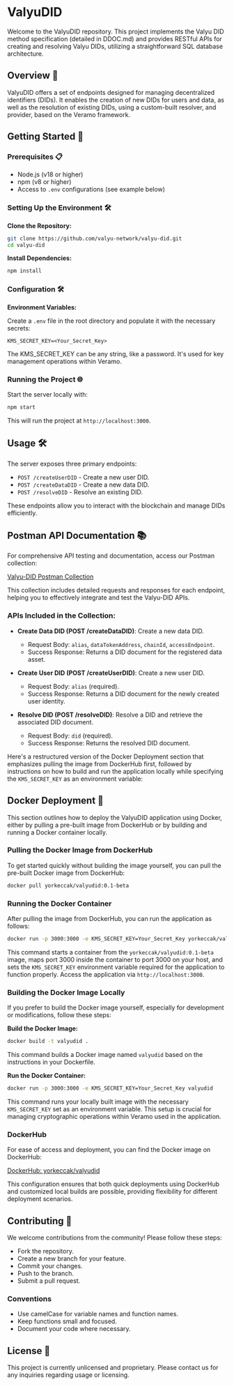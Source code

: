 # ValyuDID

Welcome to the ValyuDID repository. This project implements the Valyu DID method specification (detailed in DDOC.md) and provides RESTful APIs for creating and resolving Valyu DIDs, utilizing a straightforward SQL database architecture.

## Overview 📖

ValyuDID offers a set of endpoints designed for managing decentralized identifiers (DIDs). It enables the creation of new DIDs for users and data, as well as the resolution of existing DIDs, using a custom-built resolver, and provider, based on the Veramo framework.

## Getting Started 🚀

### Prerequisites 📋

- Node.js (v18 or higher)
- npm (v8 or higher)
- Access to `.env` configurations (see example below)

### Setting Up the Environment 🛠️

**Clone the Repository:**

```bash
git clone https://github.com/valyu-network/valyu-did.git
cd valyu-did
```

**Install Dependencies:**

```bash
npm install
```

### Configuration 🛠️

**Environment Variables:**

Create a `.env` file in the root directory and populate it with the necessary secrets:

```plaintext
KMS_SECRET_KEY=<Your_Secret_Key>
```

The KMS_SECRET_KEY can be any string, like a password. It's used for key management operations within Veramo.

### Running the Project 🌐

Start the server locally with:

```bash
npm start
```

This will run the project at `http://localhost:3000`.

## Usage 🛠️

The server exposes three primary endpoints:

- `POST /createUserDID` - Create a new user DID.
- `POST /createDataDID` - Create a new data DID.
- `POST /resolveDID` - Resolve an existing DID.

These endpoints allow you to interact with the blockchain and manage DIDs efficiently.

## Postman API Documentation 📚

For comprehensive API testing and documentation, access our Postman collection:

[Valyu-DID Postman Collection](https://api.postman.com/collections/30064176-1c83c789-8580-47d4-8778-1f110f370423?access_key=PMAT-01HW1BWC7376NQYN8CMKZ1VV7G)

This collection includes detailed requests and responses for each endpoint, helping you to effectively integrate and test the Valyu-DID APIs.

### APIs Included in the Collection:

- **Create Data DID (POST /createDataDID)**: Create a new data DID.
  - Request Body: `alias`, `dataTokenAddress`, `chainId`, `accessEndpoint`.
  - Success Response: Returns a DID document for the registered data asset.

- **Create User DID (POST /createUserDID)**: Create a new user DID.
  - Request Body: `alias` (required).
  - Success Response: Returns a DID document for the newly created user identity.

- **Resolve DID (POST /resolveDID)**: Resolve a DID and retrieve the associated DID document.
  - Request Body: `did` (required).
  - Success Response: Returns the resolved DID document.
 
Here's a restructured version of the Docker Deployment section that emphasizes pulling the image from DockerHub first, followed by instructions on how to build and run the application locally while specifying the `KMS_SECRET_KEY` as an environment variable:

## Docker Deployment 🐳

This section outlines how to deploy the ValyuDID application using Docker, either by pulling a pre-built image from DockerHub or by building and running a Docker container locally.

### Pulling the Docker Image from DockerHub

To get started quickly without building the image yourself, you can pull the pre-built Docker image from DockerHub:

```bash
docker pull yorkeccak/valyudid:0.1-beta
```

### Running the Docker Container

After pulling the image from DockerHub, you can run the application as follows:

```bash
docker run -p 3000:3000 -e KMS_SECRET_KEY=Your_Secret_Key yorkeccak/valyudid:0.1-beta
```

This command starts a container from the `yorkeccak/valyudid:0.1-beta` image, maps port 3000 inside the container to port 3000 on your host, and sets the `KMS_SECRET_KEY` environment variable required for the application to function properly. Access the application via `http://localhost:3000`.

### Building the Docker Image Locally

If you prefer to build the Docker image yourself, especially for development or modifications, follow these steps:

**Build the Docker Image:**

```bash
docker build -t valyudid .
```

This command builds a Docker image named `valyudid` based on the instructions in your Dockerfile.

**Run the Docker Container:**

```bash
docker run -p 3000:3000 -e KMS_SECRET_KEY=Your_Secret_Key valyudid
```

This command runs your locally built image with the necessary `KMS_SECRET_KEY` set as an environment variable. This setup is crucial for managing cryptographic operations within Veramo used in the application.

### DockerHub

For ease of access and deployment, you can find the Docker image on DockerHub:

[DockerHub: yorkeccak/valyudid](https://hub.docker.com/repository/docker/yorkeccak/valyudid/general)

This configuration ensures that both quick deployments using DockerHub and customized local builds are possible, providing flexibility for different deployment scenarios.

## Contributing 🤝

We welcome contributions from the community! Please follow these steps:

- Fork the repository.
- Create a new branch for your feature.
- Commit your changes.
- Push to the branch.
- Submit a pull request.

### Conventions

- Use camelCase for variable names and function names.
- Keep functions small and focused.
- Document your code where necessary.

## License 📄

This project is currently unlicensed and proprietary. Please contact us for any inquiries regarding usage or licensing.
